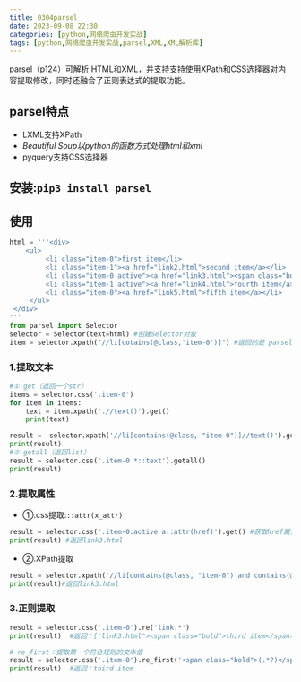 ```yaml
---
title: 0304parsel
date: 2023-09-08 22:30
categories: [python,网络爬虫开发实战]
tags: [python,网络爬虫开发实战,parsel,XML,XML解析库] 
---
```



parsel（p124）可解析 HTML和XML，并支持支持使用XPath和CSS选择器对内容提取修改，同时还融合了正则表达式的提取功能。

## parsel特点
  - LXML支持XPath
  - *Beautiful Soup以python的函数方式处理html和xml*
  - pyquery支持CSS选择器

## 安装:`pip3 install parsel`
## 使用

```python
html = '''<div>
    <ul>
         <li class="item-0">first item</li>
         <li class="item-1"><a href="link2.html">second item</a></li>
         <li class="item-0 active"><a href="link3.html"><span class="bold">third item</span></a></li>
         <li class="item-1 active"><a href="link4.html">fourth item</a></li>
         <li class="item-0"><a href="link5.html">fifth item</a></li>
     </ul>
 </div>
'''
from parsel import Selector
selector = Selector(text=html) #创建Selector对象
item = selector.xpath("//li[cotains(@class,'item-0')]") #返回的是 parsel.selector.SelectorList 对象
```

### 1.提取文本

```python
#①.get（返回一个str）
items = selector.css('.item-0')
for item in items:
    text = item.xpath('.//text()').get()
    print(text)

result =  selector.xpath('//li[contains(@class, "item-0")]//text()').get() #返回第一个 first item
print(result)
#②.getall（返回list）
result = selector.css('.item-0 *::text').getall()
print(result)
```

### 2.提取属性
- ①.css提取:`::attr(x_attr)`

```python
result = selector.css('.item-0.active a::attr(href)').get() #获取href属性
print(result) #返回link3.html
```

- ②.XPath提取

```python
result = selector.xpath('//li[contains(@class, "item-0") and contains(@class, "active")]/a/@href').get()
print(result)#返回link3.html
```
### 3.正则提取

```python
result = selector.css('.item-0').re('link.*')
print(result)  #返回：['link3.html"><span class="bold">third item</span></a></li>', 'link5.html">fifth item</a></li>']

# re_first：提取第一个符合规则的文本值
result = selector.css('.item-0').re_first('<span class="bold">(.*?)</span>')
print(result)  #返回：third item
```